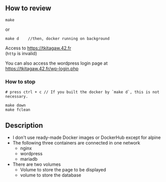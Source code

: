 ## How to review

```
make
```

or

```
make d    //then, docker running on background
```

Access to https://tkitagaw.42.fr  
(`http` is invalid)

You can also access the wordpress login page at  
https://tkitagaw.42.fr/wp-login.php

### How to stop

```
# press ctrl + c // If you built the docker by `make d`, this is not necessary.

make down
make fclean
```

## Description

- I don't use ready-made Docker images or DockerHub except for alpine
- The following three containers are connected in one network
  - nginx
  - wordpress
  - mariadb
- There are two volumes
  - Volume to store the page to be displayed
  - volume to store the database
